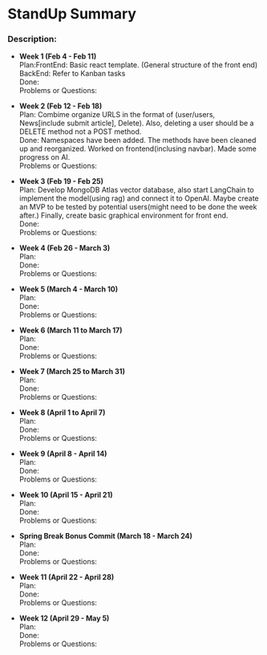 # StandUp Summary

### Description:
* **Week 1 (Feb 4 - Feb 11)**  
Plan:FrontEnd: Basic react template. (General structure of the front end) BackEnd: Refer to Kanban tasks   
Done:  
Problems or Questions:

* **Week 2 (Feb 12 - Feb 18)**  
Plan: Combime organize URLS in the format of (user/users, News[include submit article], Delete). Also, deleting a user should be a DELETE method not a POST method.  
Done:  Namespaces have been added. The methods have been cleaned up and reorganized. Worked on frontend(inclusing navbar). Made some progress on AI.  
Problems or Questions:

* **Week 3 (Feb 19 - Feb 25)**  
Plan: Develop MongoDB Atlas vector database, also start LangChain to implement the model(using rag) and connect it to OpenAI. Maybe create an MVP to be tested by potential users(might need to be done the week after.) Finally, create basic graphical environment for front end.  
Done:  
Problems or Questions:

* **Week 4 (Feb 26 - March 3)**  
Plan:  
Done:  
Problems or Questions:

* **Week 5 (March 4 - March 10)**  
Plan:  
Done:  
Problems or Questions:

* **Week 6 (March 11 to March 17)**  
Plan:  
Done:  
Problems or Questions:

* **Week 7 (March 25 to March 31)**  
Plan:  
Done:  
Problems or Questions:

* **Week 8 (April 1 to April 7)**  
Plan:  
Done:  
Problems or Questions:

* **Week 9 (April 8 - April 14)**  
Plan:  
Done:  
Problems or Questions:

* **Week 10 (April 15 - April 21)**  
Plan:  
Done:  
Problems or Questions:

* **Spring Break Bonus Commit (March 18 - March 24)**  
Plan:  
Done:  
Problems or Questions:

* **Week 11 (April 22 - April 28)**  
Plan:  
Done:  
Problems or Questions:

* **Week 12 (April 29 - May 5)**  
Plan:  
Done:  
Problems or Questions:

